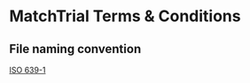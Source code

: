 # MatchTrial Terms & Conditions

## File naming convention
[ISO 639-1 ](https://en.wikipedia.org/wiki/List_of_ISO_639-1_codes)
